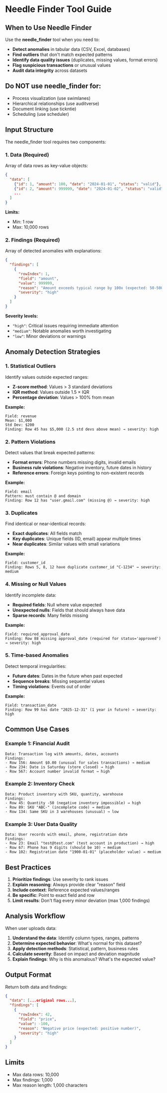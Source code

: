 # Needle Finder Tool Guide

## When to Use Needle Finder

Use the **needle_finder** tool when you need to:
- **Detect anomalies** in tabular data (CSV, Excel, databases)
- **Find outliers** that don't match expected patterns
- **Identify data quality issues** (duplicates, missing values, format errors)
- **Flag suspicious transactions** or unusual values
- **Audit data integrity** across datasets

## Do NOT use needle_finder for:
- Process visualization (use swimlanes)
- Hierarchical relationships (use auditverse)
- Document linking (use tickntie)
- Scheduling (use scheduler)

## Input Structure

The needle_finder tool requires two components:

### 1. Data (Required)
Array of data rows as key-value objects:
```json
{
  "data": [
    {"id": 1, "amount": 100, "date": "2024-01-01", "status": "valid"},
    {"id": 2, "amount": 999999, "date": "2024-01-02", "status": "valid"},
    ...
  ]
}
```

**Limits:**
- Min: 1 row
- Max: 10,000 rows

### 2. Findings (Required)
Array of detected anomalies with explanations:
```json
{
  "findings": [
    {
      "rowIndex": 1,
      "field": "amount",
      "value": 999999,
      "reason": "Amount exceeds typical range by 100x (expected: 50-500)",
      "severity": "high"
    }
  ]
}
```

**Severity levels:**
- `"high"`: Critical issues requiring immediate attention
- `"medium"`: Notable anomalies worth investigating
- `"low"`: Minor deviations or warnings

## Anomaly Detection Strategies

### 1. Statistical Outliers
Identify values outside expected ranges:
- **Z-score method**: Values > 3 standard deviations
- **IQR method**: Values outside 1.5 × IQR
- **Percentage deviation**: Values > 100% from mean

**Example:**
```
Field: revenue
Mean: $1,000
Std Dev: $200
Finding: Row 45 has $5,000 (2.5 std devs above mean) → severity: high
```

### 2. Pattern Violations
Detect values that break expected patterns:
- **Format errors**: Phone numbers missing digits, invalid emails
- **Business rule violations**: Negative inventory, future dates in history
- **Reference errors**: Foreign keys pointing to non-existent records

**Example:**
```
Field: email
Pattern: must contain @ and domain
Finding: Row 12 has "user.gmail.com" (missing @) → severity: high
```

### 3. Duplicates
Find identical or near-identical records:
- **Exact duplicates**: All fields match
- **Key duplicates**: Unique fields (ID, email) appear multiple times
- **Near duplicates**: Similar values with small variations

**Example:**
```
Field: customer_id
Finding: Rows 5, 8, 12 have duplicate customer_id "C-1234" → severity: medium
```

### 4. Missing or Null Values
Identify incomplete data:
- **Required fields**: Null where value expected
- **Unexpected nulls**: Fields that should always have data
- **Sparse records**: Many fields missing

**Example:**
```
Field: required_approval_date
Finding: Row 88 missing approval_date (required for status='approved') → severity: high
```

### 5. Time-based Anomalies
Detect temporal irregularities:
- **Future dates**: Dates in the future when past expected
- **Sequence breaks**: Missing sequential values
- **Timing violations**: Events out of order

**Example:**
```
Field: transaction_date
Finding: Row 99 has date "2025-12-31" (1 year in future) → severity: high
```

## Common Use Cases

### Example 1: Financial Audit
```
Data: Transaction log with amounts, dates, accounts
Findings:
- Row 156: Amount $0.00 (unusual for sales transactions) → medium
- Row 234: Date is Saturday (store closed) → high
- Row 567: Account number invalid format → high
```

### Example 2: Inventory Check
```
Data: Product inventory with SKU, quantity, warehouse
Findings:
- Row 45: Quantity -50 (negative inventory impossible) → high
- Row 89: SKU "ABC-" (incomplete code) → medium
- Row 134: Same SKU in 3 warehouses (unusual) → low
```

### Example 3: User Data Quality
```
Data: User records with email, phone, registration date
Findings:
- Row 23: Email "test@test.com" (test account in production) → high
- Row 67: Phone has 9 digits (should be 10) → medium
- Row 102: Registration date "1900-01-01" (placeholder value) → medium
```

## Best Practices

1. **Prioritize findings**: Use severity to rank issues
2. **Explain reasoning**: Always provide clear "reason" field
3. **Include context**: Reference expected values/ranges
4. **Be specific**: Point to exact field and row
5. **Limit results**: Don't flag every minor deviation (max 1,000 findings)

## Analysis Workflow

When user uploads data:
1. **Understand the data**: Identify column types, ranges, patterns
2. **Determine expected behavior**: What's normal for this dataset?
3. **Apply detection methods**: Statistical, pattern, business rules
4. **Calculate severity**: Based on impact and deviation magnitude
5. **Explain findings**: Why is this anomalous? What's the expected value?

## Output Format

Return both data and findings:
```json
{
  "data": [...original rows...],
  "findings": [
    {
      "rowIndex": 42,
      "field": "price",
      "value": -100,
      "reason": "Negative price (expected: positive number)",
      "severity": "high"
    }
  ]
}
```

## Limits
- Max data rows: 10,000
- Max findings: 1,000
- Max reason length: 1,000 characters
